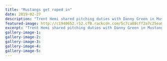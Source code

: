 ```yaml
---
title: "Mustangs get roped in"
date: 2019-02-27
description: "Trent Hemi shared pitching duties with Danny Green in Mustangsâ€™ 4-2 loss to Levin United on Saturday..."
featured-image: http://c1940652.r52.cf0.rackcdn.com/5c7ca88cff2a7c25ea00000d/Trent-Hemi--Eli-Fleming-310.-27.2.19-chron.jpg
excerpt: "Trent Hemi shared pitching duties with Danny Green in Mustangsâ€™ 4-2 loss to Levin United on Saturday."
gallery-image-1: 
gallery-image-2: 
gallery-image-3: 
gallery-image-4: 
gallery-image-5: 
---
```

